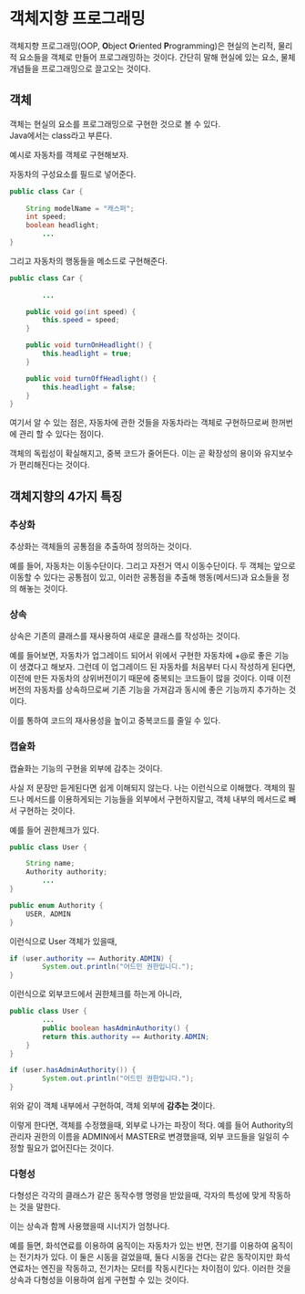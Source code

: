 # 객체지향 프로그래밍

객체지향 프로그래밍(OOP, **O**bject **O**riented **P**rogramming)은 현실의 논리적, 물리적 요소들을
객체로 만들어 프로그래밍하는 것이다. 간단히 말해 현실에 있는 요소, 물체 개념들을 프로그래밍으로 끌고오는 것이다.  
  
## 객체   
 
객체는 현실의 요소를 프로그래밍으로 구현한 것으로 볼 수 있다.  
Java에서는 class라고 부른다. 
 
예시로 자동차를 객체로 구현해보자.  

자동차의 구성요소를 필드로 넣어준다.

```java
public class Car {
 
    String modelName = "캐스퍼";
    int speed;
    boolean headlight;
		...
}
```

그리고 자동차의 행동들을 메소드로 구현해준다.

```java
public class Car {
		
		...

    public void go(int speed) {
        this.speed = speed;
    }

    public void turnOnHeadlight() {
        this.headlight = true;
    }

    public void turnOffHeadlight() {
        this.headlight = false;
    }
}
```


여기서 알 수 있는 점은, 자동차에 관한 것들을 자동차라는 객체로 구현하므로써
한꺼번에 관리 할 수 있다는 점이다.

객체의 독립성이 확실해지고, 중복 코드가 줄어든다.
이는 곧 확장성의 용이와 유지보수가 편리해진다는 것이다.

## 객체지향의 4가지 특징

### 추상화

추상화는 객체들의 공통점을 추출하여 정의하는 것이다.

예를 들어, 자동차는 이동수단이다. 그리고 자전거 역시 이동수단이다.
두 객체는 앞으로 이동할 수 있다는 공통점이 있고, 이러한 공통점을 추출해 
행동(메서드)과 요소들을 정의 해놓는 것이다. 

### 상속

상속은 기존의 클래스를 재사용하여 새로운 클래스를 작성하는 것이다.

예를 들어보면, 자동차가 업그레이드 되어서 위에서 구현한 자동차에 +@로 
좋은 기능이 생겼다고 해보자. 
그런데 이 업그레이드 된 자동차를 처음부터 다시 작성하게 된다면,
이전에 만든 자동차의 상위버전이기 때문에 중복되는 코드들이 많을 것이다.
이때 이전 버전의 자동차를 상속하므로써 기존 기능을 가져감과 동시에 
좋은 기능까지 추가하는 것이다.

이를 통하여 코드의 재사용성을 높이고 중복코드를 줄일 수 있다.

### 캡슐화

캡슐화는 기능의 구현을 외부에 감추는 것이다.

사실 저 문장만 듣게된다면 쉽게 이해되지 않는다.
나는 이런식으로 이해했다. 객체의 필드나 메서드를 이용하게되는 기능들을 
외부에서 구현하지말고, 객체 내부의 메서드로 빼서 구현하는 것이다.

예를 들어 권한체크가 있다.

```java
public class User {

    String name;
    Authority authority;
		...
}
```

```java
public enum Authority {
    USER, ADMIN
}
```

이런식으로 User 객체가 있을때,

```java
if (user.authority == Authority.ADMIN) {
		System.out.println("어드민 권한입니디.");
}
```

이런식으로 외부코드에서 권한체크를 하는게 아니라,

```java
public class User {
		...
		public boolean hasAdminAuthority() {
        return this.authority == Authority.ADMIN;
    }
}
```

```java
if (user.hasAdminAuthority()) {
		System.out.println("어드민 권한입니다.");
}
```

위와 같이 객체 내부에서 구현하여, 객체 외부에 **감추는 것**이다.

이렇게 한다면, 객체를 수정했을때, 외부로 나가는 파장이 적다.
예를 들어 Authority의 관리자 권한의 이름을 ADMIN에서 MASTER로 변경했을때,
외부 코드들을 일일히 수정할 필요가 없어진다는 것이다.

### 다형성

다형성은 각각의 클래스가 같은 동작수행 명령을 받았을때, 각자의 특성에 맞게 작동하는 것을 말한다.

이는 상속과 함께 사용했을때 시너지가 엄청나다.

예를 들면, 화석연료를 이용하여 움직이는 자동차가 있는 반면, 전기를 이용하여 움직이는 전기차가 있다.
이 둘은 시동을 걸었을때, 둘다 시동을 건다는 같은 동작이지만 화석연료차는 엔진을 작동하고, 전기차는
모터를 작동시킨다는 차이점이 있다. 이러한 것을 상속과 다형성을 이용하여 쉽게 구현할 수 있는 것이다.
